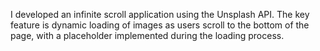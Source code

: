 I developed an infinite scroll application using the Unsplash API. The key feature is dynamic loading of images as users scroll to the bottom of the page, with a placeholder implemented during the loading process.
